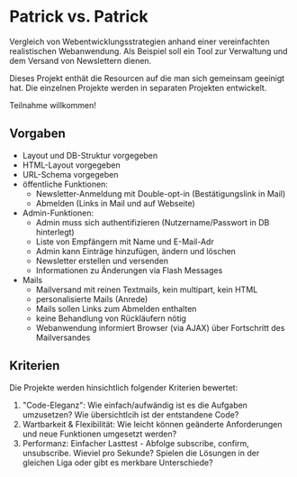 # Patrick vs. Patrick #

Vergleich von Webentwicklungsstrategien anhand einer vereinfachten realistischen Webanwendung.
Als Beispiel soll ein Tool zur Verwaltung und dem Versand von Newslettern dienen.

Dieses Projekt enthät die Resourcen auf die man sich gemeinsam geeinigt hat. Die einzelnen Projekte werden in separaten Projekten entwickelt.

Teilnahme willkommen!

## Vorgaben ##

- Layout und DB-Struktur vorgegeben
- HTML-Layout vorgegeben
- URL-Schema vorgegeben
- öffentliche Funktionen:
	- Newsletter-Anmeldung mit Double-opt-in (Bestätigungslink in Mail)
	- Abmelden (Links in Mail und auf Webseite)
- Admin-Funktionen:
   	- Admin muss sich authentifizieren (Nutzername/Passwort in DB hinterlegt)
	- Liste von Empfängern mit Name und E-Mail-Adr
   	- Admin kann Einträge hinzufügen, ändern und löschen
	- Newsletter erstellen und versenden
	- Informationen zu Änderungen via Flash Messages
- Mails
	- Mailversand mit reinen Textmails, kein multipart, kein HTML
	- personalisierte Mails (Anrede)
	- Mails sollen Links zum Abmelden enthalten
	- keine Behandlung von Rückläufern nötig
	- Webanwendung informiert Browser (via AJAX) über Fortschritt des Mailversandes

## Kriterien ##

Die Projekte werden hinsichtlich folgender Kriterien bewertet:

1. "Code-Eleganz": Wie einfach/aufwändig ist es die Aufgaben umzusetzen? Wie übersichtlcih ist der entstandene Code?
2. Wartbarkeit & Flexibilität: Wie leicht können geänderte Anforderungen und neue Funktionen umgesetzt werden?
3. Performanz: Einfacher Lasttest - Abfolge subscribe, confirm, unsubscribe. Wieviel pro Sekunde? Spielen die Lösungen in der gleichen Liga oder gibt es merkbare Unterschiede?
